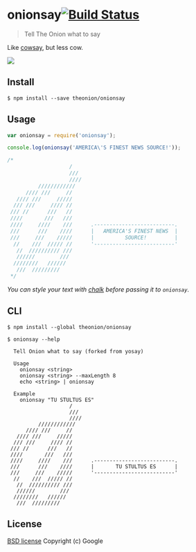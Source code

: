 # onionsay[![Build Status](https://travis-ci.org/theonion/onionsay.svg?branch=master)](https://travis-ci.org/theonion/onionsay)

> Tell The Onion what to say

Like [cowsay](http://en.wikipedia.org/wiki/Cowsay), but less cow.

![](screenshot.png)


## Install

```
$ npm install --save theonion/onionsay
```


## Usage

```js
var onionsay = require('onionsay');

console.log(onionsay('AMERICA\'S FINEST NEWS SOURCE!'));

/*
                    /      
                    ///    
                    ////   
          ////////////     
      //// ///     //      
   //// ///     /////      
  /// ///     //// //      
 /// //      ///   //      
 ////       ///   ///      
 ////     ////    ///      .--------------------------.
 ///      ///    ////      |   AMERICA'S FINEST NEWS  |
 ///     ///    /////      |          SOURCE!         |
  //    ///  ///// //      '--------------------------'
   //  ////////// ///      
   //////        ///       
  ////////   //////        
   ///  /////////          
 */
```

*You can style your text with [chalk](https://github.com/sindresorhus/chalk) before passing it to `onionsay`.*


## CLI

```
$ npm install --global theonion/onionsay
```

```
$ onionsay --help

  Tell Onion what to say (forked from yosay)

  Usage
    onionsay <string>
    onionsay <string> --maxLength 8
    echo <string> | onionsay

  Example
    onionsay "TU STULTUS ES"
                    /      
                    ///    
                    ////   
          ////////////     
      //// ///     //      
   //// ///     /////      
  /// ///     //// //      
 /// //      ///   //      
 ////       ///   ///      
 ////     ////    ///      .--------------------------.
 ///      ///    ////      |       TU STULTUS ES      |
 ///     ///    /////      '--------------------------'
  //    ///  ///// //      
   //  ////////// ///      
   //////        ///       
  ////////   //////        
   ///  /////////          
```


## License

[BSD license](http://opensource.org/licenses/bsd-license.php)
Copyright (c) Google
